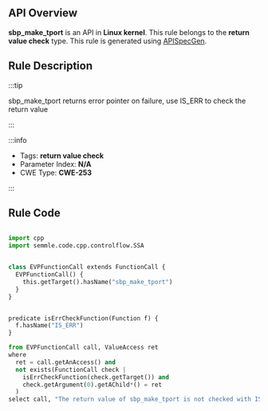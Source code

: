 ---
---


## API Overview
**sbp_make_tport** is an API in **Linux kernel**. This rule belongs to the **return value check** type. This rule is generated using [APISpecGen](../../tools/APISpecGen).
## Rule Description

:::tip

sbp_make_tport returns error pointer on failure, use IS_ERR to check the return value

:::

:::info

- Tags: **return value check**
- Parameter Index: **N/A**
- CWE Type: **CWE-253**

:::

## Rule Code
```python

import cpp
import semmle.code.cpp.controlflow.SSA


class EVPFunctionCall extends FunctionCall {
  EVPFunctionCall() {
    this.getTarget().hasName("sbp_make_tport")
  }
}


predicate isErrCheckFunction(Function f) {
  f.hasName("IS_ERR") 
}

from EVPFunctionCall call, ValueAccess ret
where
  ret = call.getAnAccess() and
  not exists(FunctionCall check |
    isErrCheckFunction(check.getTarget()) and
    check.getArgument(0).getAChild*() = ret
  )
select call, "The return value of sbp_make_tport is not checked with IS_ERR."
    
```